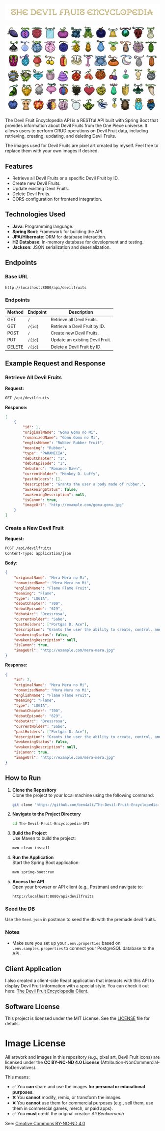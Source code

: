 ![THE DEVIL FRUIT ENCYCLOPEDIA](previews/devil-fruits-api-title.png)

![DEVIL FRUITS](previews/devil-fruits-api.png)

The Devil Fruit Encyclopedia API is a RESTful API built with Spring Boot that provides information about Devil Fruits from the One Piece universe. It allows users to perform CRUD operations on Devil Fruit data, including retrieving, creating, updating, and deleting Devil Fruits.

The images used for Devil Fruits are pixel art created by myself. Feel free to replace them with your own images if desired.

## Features

- Retrieve all Devil Fruits or a specific Devil Fruit by ID.
- Create new Devil Fruits.
- Update existing Devil Fruits.
- Delete Devil Fruits.
- CORS configuration for frontend integration.

## Technologies Used

- **Java**: Programming language.
- **Spring Boot**: Framework for building the API.
- **JPA/Hibernate**: ORM for database interaction.
- **H2 Database**: In-memory database for development and testing.
- **Jackson**: JSON serialization and deserialization.

## Endpoints

### Base URL

`http://localhost:8080/api/devilfruits`

### Endpoints

| Method | Endpoint           | Description                          |
|--------|--------------------|--------------------------------------|
| GET    | `/`                | Retrieve all Devil Fruits.           |
| GET    | `/{id}`            | Retrieve a Devil Fruit by ID.        |
| POST   | `/`                | Create new Devil Fruits.             |
| PUT    | `/{id}`            | Update an existing Devil Fruit.      |
| DELETE | `/{id}`            | Delete a Devil Fruit by ID.          |

## Example Request and Response

### Retrieve All Devil Fruits

**Request:**

```bash
GET /api/devilfruits
```

**Response:**

```json
[
    {
        "id": 1,
        "originalName": "Gomu Gomu no Mi",
        "romanizedName": "Gomu Gomu no Mi",
        "englishName": "Rubber Rubber Fruit",
        "meaning": "Rubber",
        "type": "PARAMECIA",
        "debutChapter": "1",
        "debutEpisode": "1",
        "debutArc": "Romance Dawn",
        "currentHolder": "Monkey D. Luffy",
        "pastHolders": [],
        "description": "Grants the user a body made of rubber.",
        "awakeningStatus": false,
        "awakeningDescription": null,
        "isCanon": true,
        "imageUrl": "http://example.com/gomu-gomu.jpg"
    }
]
```

### Create a New Devil Fruit

**Request:**

```bash
POST /api/devilfruits
Content-Type: application/json
```

**Body:**

```json
{
    "originalName": "Mera Mera no Mi",
    "romanizedName": "Mera Mera no Mi",
    "englishName": "Flame Flame Fruit",
    "meaning": "Flame",
    "type": "LOGIA",
    "debutChapter": "700",
    "debutEpisode": "629",
    "debutArc": "Dressrosa",
    "currentHolder": "Sabo",
    "pastHolders": ["Portgas D. Ace"],
    "description": "Grants the user the ability to create, control, and transform into fire.",
    "awakeningStatus": false,
    "awakeningDescription": null,
    "isCanon": true,
    "imageUrl": "http://example.com/mera-mera.jpg"
}
```

**Response:**

```json
{
    "id": 2,
    "originalName": "Mera Mera no Mi",
    "romanizedName": "Mera Mera no Mi",
    "englishName": "Flame Flame Fruit",
    "meaning": "Flame",
    "type": "LOGIA",
    "debutChapter": "700",
    "debutEpisode": "629",
    "debutArc": "Dressrosa",
    "currentHolder": "Sabo",
    "pastHolders": ["Portgas D. Ace"],
    "description": "Grants the user the ability to create, control, and transform into fire.",
    "awakeningStatus": false,
    "awakeningDescription": null,
    "isCanon": true,
    "imageUrl": "http://example.com/mera-mera.jpg"
}
```

## How to Run

1. **Clone the Repository**  
     Clone the project to your local machine using the following command:
     ```bash
     git clone "https://github.com/ben4ali/The-Devil-Fruit-Encyclopedia-API.git"
     ```

2. **Navigate to the Project Directory**  
     ```bash
     cd The-Devil-Fruit-Encyclopedia-API
     ```

3. **Build the Project**  
     Use Maven to build the project:
     ```bash
     mvn clean install
     ```

4. **Run the Application**  
     Start the Spring Boot application:
     ```bash
     mvn spring-boot:run
     ```

5. **Access the API**  
     Open your browser or API client (e.g., Postman) and navigate to:
     ```
     http://localhost:8080/api/devilfruits
     ```

### Seed the DB

Use the `Seed.json` in postman to seed the db with the premade devil fruits.

### Notes

- Make sure you set up your `.env.properties` based on `.env.samples.properties` to connect your PostgreSQL database to the API.

## Client Application

I also created a client-side React application that interacts with this API to display Devil Fruit information with a special style. You can check it out here: [The Devil Fruit Encyclopedia Client](https://github.com/ben4ali/The-Devil-Fruit-Encyclopedia-Client).


## Software License

This project is licensed under the MIT License. See the [LICENSE](LICENSE) file for details.

# Image License

All artwork and images in this repository (e.g., pixel art, Devil Fruit icons) are licensed under the **CC BY-NC-ND 4.0 License** (Attribution-NonCommercial-NoDerivatives).

This means:

- ✅ You **can** share and use the images **for personal or educational purposes**.
- ❌ You **cannot** modify, remix, or transform the images.
- ❌ You **cannot** use them for commercial purposes (e.g., sell them, use them in commercial games, merch, or paid apps).
- ✅ You **must** credit the original creator: *Ali Benkarrouch*

See: [Creative Commons BY-NC-ND 4.0](https://creativecommons.org/licenses/by-nc-nd/4.0/)

